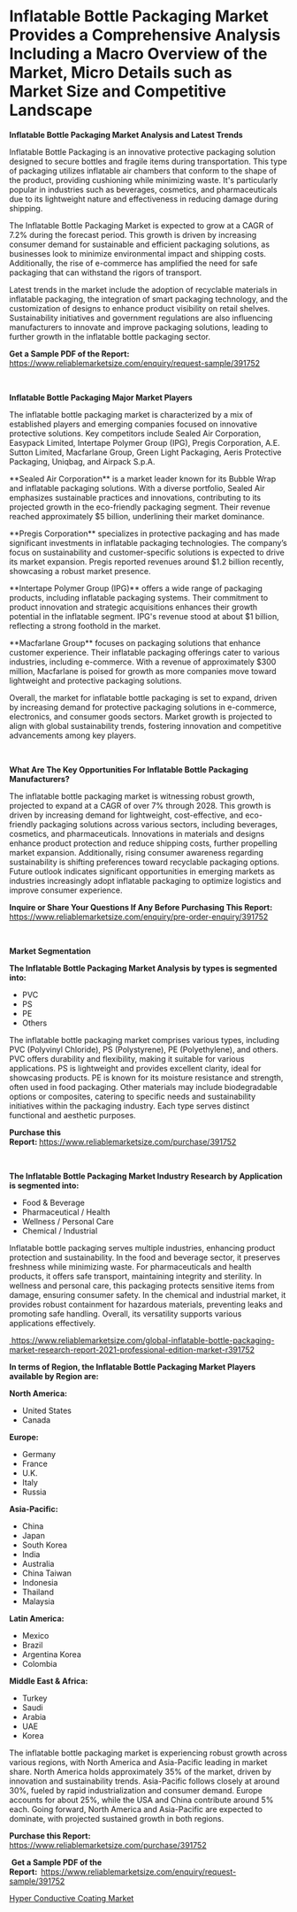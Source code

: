 <p><h1>Inflatable Bottle Packaging Market Provides a Comprehensive Analysis Including a Macro Overview of the Market, Micro Details such as Market Size and Competitive Landscape</h1></p><p><strong>Inflatable Bottle Packaging Market Analysis and Latest Trends</strong></p>
<p><p>Inflatable Bottle Packaging is an innovative protective packaging solution designed to secure bottles and fragile items during transportation. This type of packaging utilizes inflatable air chambers that conform to the shape of the product, providing cushioning while minimizing waste. It's particularly popular in industries such as beverages, cosmetics, and pharmaceuticals due to its lightweight nature and effectiveness in reducing damage during shipping.</p><p>The Inflatable Bottle Packaging Market is expected to grow at a CAGR of 7.2% during the forecast period. This growth is driven by increasing consumer demand for sustainable and efficient packaging solutions, as businesses look to minimize environmental impact and shipping costs. Additionally, the rise of e-commerce has amplified the need for safe packaging that can withstand the rigors of transport.</p><p>Latest trends in the market include the adoption of recyclable materials in inflatable packaging, the integration of smart packaging technology, and the customization of designs to enhance product visibility on retail shelves. Sustainability initiatives and government regulations are also influencing manufacturers to innovate and improve packaging solutions, leading to further growth in the inflatable bottle packaging sector.</p></p>
<p><strong>Get a Sample PDF of the Report:&nbsp;</strong> <a href="https://www.reliablemarketsize.com/enquiry/request-sample/391752?utm_campaign=2996&utm_medium=2&utm_source=Github&utm_content=ia&utm_term=29032025&utm_id=inflatable-bottle-packaging">https://www.reliablemarketsize.com/enquiry/request-sample/391752</a></p>
<p>&nbsp;</p>
<p><strong>Inflatable Bottle Packaging Major Market Players</strong></p>
<p><p>The inflatable bottle packaging market is characterized by a mix of established players and emerging companies focused on innovative protective solutions. Key competitors include Sealed Air Corporation, Easypack Limited, Intertape Polymer Group (IPG), Pregis Corporation, A.E. Sutton Limited, Macfarlane Group, Green Light Packaging, Aeris Protective Packaging, Uniqbag, and Airpack S.p.A.</p><p>**Sealed Air Corporation** is a market leader known for its Bubble Wrap and inflatable packaging solutions. With a diverse portfolio, Sealed Air emphasizes sustainable practices and innovations, contributing to its projected growth in the eco-friendly packaging segment. Their revenue reached approximately $5 billion, underlining their market dominance.</p><p>**Pregis Corporation** specializes in protective packaging and has made significant investments in inflatable packaging technologies. The company’s focus on sustainability and customer-specific solutions is expected to drive its market expansion. Pregis reported revenues around $1.2 billion recently, showcasing a robust market presence.</p><p>**Intertape Polymer Group (IPG)** offers a wide range of packaging products, including inflatable packaging systems. Their commitment to product innovation and strategic acquisitions enhances their growth potential in the inflatable segment. IPG's revenue stood at about $1 billion, reflecting a strong foothold in the market.</p><p>**Macfarlane Group** focuses on packaging solutions that enhance customer experience. Their inflatable packaging offerings cater to various industries, including e-commerce. With a revenue of approximately $300 million, Macfarlane is poised for growth as more companies move toward lightweight and protective packaging solutions.</p><p>Overall, the market for inflatable bottle packaging is set to expand, driven by increasing demand for protective packaging solutions in e-commerce, electronics, and consumer goods sectors. Market growth is projected to align with global sustainability trends, fostering innovation and competitive advancements among key players.</p></p>
<p>&nbsp;</p>
<p><strong>What Are The Key Opportunities For Inflatable Bottle Packaging Manufacturers?</strong></p>
<p><p>The inflatable bottle packaging market is witnessing robust growth, projected to expand at a CAGR of over 7% through 2028. This growth is driven by increasing demand for lightweight, cost-effective, and eco-friendly packaging solutions across various sectors, including beverages, cosmetics, and pharmaceuticals. Innovations in materials and designs enhance product protection and reduce shipping costs, further propelling market expansion. Additionally, rising consumer awareness regarding sustainability is shifting preferences toward recyclable packaging options. Future outlook indicates significant opportunities in emerging markets as industries increasingly adopt inflatable packaging to optimize logistics and improve consumer experience.</p></p>
<p><strong>Inquire or Share Your Questions If Any Before Purchasing This Report:</strong> <a href="https://www.reliablemarketsize.com/enquiry/pre-order-enquiry/391752?utm_campaign=2996&utm_medium=2&utm_source=Github&utm_content=ia&utm_term=29032025&utm_id=inflatable-bottle-packaging">https://www.reliablemarketsize.com/enquiry/pre-order-enquiry/391752</a></p>
<p>&nbsp;</p>
<p><strong>Market Segmentation</strong></p>
<p><strong>The Inflatable Bottle Packaging Market Analysis by types is segmented into:</strong></p>
<p><ul><li>PVC</li><li>PS</li><li>PE</li><li>Others</li></ul></p>
<p><p>The inflatable bottle packaging market comprises various types, including PVC (Polyvinyl Chloride), PS (Polystyrene), PE (Polyethylene), and others. PVC offers durability and flexibility, making it suitable for various applications. PS is lightweight and provides excellent clarity, ideal for showcasing products. PE is known for its moisture resistance and strength, often used in food packaging. Other materials may include biodegradable options or composites, catering to specific needs and sustainability initiatives within the packaging industry. Each type serves distinct functional and aesthetic purposes.</p></p>
<p><strong>Purchase this Report:&nbsp;</strong><a href="https://www.reliablemarketsize.com/purchase/391752?utm_campaign=2996&utm_medium=2&utm_source=Github&utm_content=ia&utm_term=29032025&utm_id=inflatable-bottle-packaging">https://www.reliablemarketsize.com/purchase/391752</a></p>
<p>&nbsp;</p>
<p><strong>The Inflatable Bottle Packaging Market Industry Research by Application is segmented into:</strong></p>
<p><ul><li>Food & Beverage</li><li>Pharmaceutical / Health</li><li>Wellness / Personal Care</li><li>Chemical / Industrial</li></ul></p>
<p><p>Inflatable bottle packaging serves multiple industries, enhancing product protection and sustainability. In the food and beverage sector, it preserves freshness while minimizing waste. For pharmaceuticals and health products, it offers safe transport, maintaining integrity and sterility. In wellness and personal care, this packaging protects sensitive items from damage, ensuring consumer safety. In the chemical and industrial market, it provides robust containment for hazardous materials, preventing leaks and promoting safe handling. Overall, its versatility supports various applications effectively.</p></p>
<p><a href="https://www.reliablemarketsize.com/global-inflatable-bottle-packaging-market-research-report-2021-professional-edition-market-r391752?utm_campaign=2996&utm_medium=2&utm_source=Github&utm_content=ia&utm_term=29032025&utm_id=inflatable-bottle-packaging">&nbsp;https://www.reliablemarketsize.com/global-inflatable-bottle-packaging-market-research-report-2021-professional-edition-market-r391752</a></p>
<p><strong>In terms of Region, the Inflatable Bottle Packaging Market Players available by Region are:</strong></p>
<p>
    <p> <strong> North America: </strong>
        <ul>
            <li>United States</li>
            <li>Canada</li>
        </ul>
        </p> 
    <p> <strong> Europe: </strong>
        <ul>
            <li>Germany</li>
            <li>France</li>
            <li>U.K.</li>
            <li>Italy</li>
            <li>Russia</li>
        </ul>
        </p> 
    <p> <strong> Asia-Pacific: </strong>
        <ul>
            <li>China</li>
            <li>Japan</li>
            <li>South Korea</li>
            <li>India</li>
            <li>Australia</li>
            <li>China Taiwan</li>
            <li>Indonesia</li>
            <li>Thailand</li>
            <li>Malaysia</li>
        </ul>
        </p> 
    <p> <strong> Latin America: </strong>
        <ul>
            <li>Mexico</li>
            <li>Brazil</li>
            <li>Argentina Korea</li>
            <li>Colombia</li>
        </ul>
        </p> 
    <p> <strong> Middle East & Africa: </strong>
        <ul>
            <li>Turkey</li>
            <li>Saudi</li>
            <li>Arabia</li>
            <li>UAE</li>
            <li>Korea</li>
        </ul>
    </p>
    </p>
<p><p>The inflatable bottle packaging market is experiencing robust growth across various regions, with North America and Asia-Pacific leading in market share. North America holds approximately 35% of the market, driven by innovation and sustainability trends. Asia-Pacific follows closely at around 30%, fueled by rapid industrialization and consumer demand. Europe accounts for about 25%, while the USA and China contribute around 5% each. Going forward, North America and Asia-Pacific are expected to dominate, with projected sustained growth in both regions.</p></p>
<p><strong>Purchase this Report: </strong><a href="https://www.reliablemarketsize.com/purchase/391752?utm_campaign=2996&utm_medium=2&utm_source=Github&utm_content=ia&utm_term=29032025&utm_id=inflatable-bottle-packaging">https://www.reliablemarketsize.com/purchase/391752</a></p>
<p>&nbsp;<strong>Get a Sample PDF of the Report:&nbsp;&nbsp;</strong><a href="https://www.reliablemarketsize.com/enquiry/request-sample/391752?utm_campaign=2996&utm_medium=2&utm_source=Github&utm_content=ia&utm_term=29032025&utm_id=inflatable-bottle-packaging">https://www.reliablemarketsize.com/enquiry/request-sample/391752</a></p>
<p><strong></strong></p>
<p><p><a href="https://github.com/vilehoaguy/Market-Research-Report-List-1/blob/main/hyper-conductive-coating-market.md?utm_campaign=2996&utm_medium=2&utm_source=Github&utm_content=ia&utm_term=29032025&utm_id=inflatable-bottle-packaging">Hyper Conductive Coating Market</a></p></p>